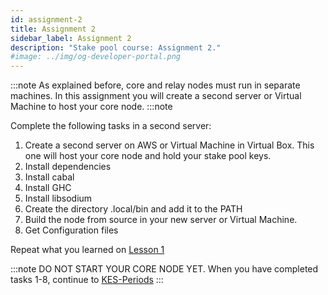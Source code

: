 ```yaml
---
id: assignment-2
title: Assignment 2
sidebar_label: Assignment 2
description: "Stake pool course: Assignment 2."
#image: ../img/og-developer-portal.png
---
```


:::note
As explained before, core and relay nodes must run in separate machines. In
this assignment you will create a second server or Virtual Machine to host
your core node.
:::note

Complete the following tasks in a second server:

1. Create a second server on AWS or Virtual Machine in Virtual Box. This one will host your core node and hold your stake pool keys.
2. Install dependencies
3. Install cabal
4. Install GHC
5. Install libsodium
6. Create the directory .local/bin and add it to the PATH
7. Build the node from source in your new server or Virtual Machine.
8. Get Configuration files

Repeat what you learned on [Lesson 1](../lesson-1#install-cardano-node)


:::note
DO NOT START YOUR CORE NODE YET.
When you have completed tasks 1-8, continue to [KES-Periods](../assignments/kes_period)
:::
